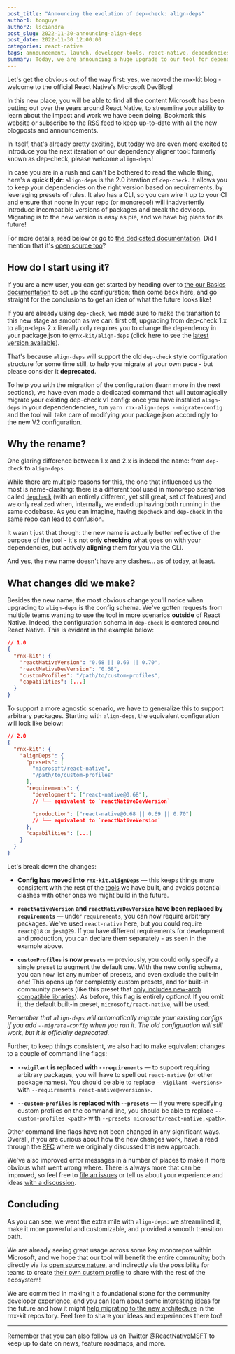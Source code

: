 ```yaml
---
post_title: "Announcing the evolution of dep-check: align-deps"
author1: tonguye
author2: lsciandra
post_slug: 2022-11-30-announcing-align-deps
post_date: 2022-11-30 12:00:00
categories: react-native
tags: announcement, launch, developer-tools, react-native, dependencies
summary: Today, we are announcing a huge upgrade to our tool for dependencies alignment - formerly known as dep-check, its 2.0 version brings big changes and a rename; let's all welcome align-deps!
---
```


Let's get the obvious out of the way first: yes, we moved the rnx-kit blog - welcome to the official React Native's Microsoft DevBlog!

In this new place, you will be able to find all the content Microsoft has been putting out over the years around React Native, to streamline your ability to learn about the impact and work we have been doing. Bookmark this website or subscribe to the [RSS feed](https://devblogs.microsoft.com/react-native/feed/) to keep up-to-date with all the new blogposts and announcements.

In itself, that's already pretty exciting, but today we are even more excited to introduce you the next iteration of our dependency aligner tool: formerly known as dep-check, please welcome `align-deps`!

In case you are in a rush and can't be bothered to read the whole thing, here's a quick **tl;dr**: `align-deps` is the 2.0 iteration of `dep-check`. It allows you to keep your dependencies on the right version based on requirements, by leveraging presets of rules. It also has a CLI, so you can wire it up to your CI and ensure that noone in your repo (or monorepo!) will inadvertently introduce incompatible versions of packages and break the devloop. Migrating is to the new version is easy as pie, and we have big plans for its future!

For more details, read below or go to [the dedicated documentation](https://microsoft.github.io/rnx-kit/docs/guides/dependency-management). Did I mention that it's [open source too](https://github.com/microsoft/rnx-kit/tree/main/packages/align-deps)?

## How do I start using it?

If you are a new user, you can get started by heading over to [the our Basics documentation](https://microsoft.github.io/rnx-kit/docs/dependencies) to set up the configuration; then come back here, and go straight for the conclusions to get an idea of what the future looks like!

If you are already using `dep-check`, we made sure to make the transition to this new stage as smooth as we can: first off, upgrading from dep-check 1.x to align-deps 2.x literally only requires you to change the dependency in your package.json to `@rnx-kit/align-deps` (click here to see the [latest version available](https://github.com/microsoft/rnx-kit/releases)).

That's because `align-deps` will support the old `dep-check` style configuration structure for some time still, to help you migrate at your own pace - but please consider it **deprecated**.

To help you with the migration of the configuration (learn more in the next sections), we have even made a dedicated command that will automagically migrate your existing dep-check v1 config: once you have installed `align-deps` in your dependendencies, run `yarn rnx-align-deps --migrate-config` and the tool will take care of modifying your package.json accordingly to the new V2 configuration.

## Why the rename?

One glaring difference between 1.x and 2.x is indeed the name: from `dep-check` to `align-deps`.

While there are multiple reasons for this, the one that influenced us the most is name-clashing: there is a different tool used in monorepo scenarios called [`depcheck`](https://github.com/depcheck/depcheck) (with an entirely different, yet still great, set of features) and we only realized when, internally, we ended up having both running in the same codebase. As you can imagine, having `depcheck` and `dep-check` in the same repo can lead to confusion.

It wasn't just that though: the new name is actually better reflective of the purpose of the tool - it's not only **checking** what goes on with your dependencies, but actively **aligning** them for you via the CLI.

And yes, the new name doesn't have [any clashes](https://www.npmjs.com/search?q=align-deps)... as of today, at least.

## What changes did we make?

Besides the new name, the most obvious change you'll notice when upgrading to `align-deps` is the config schema. We've gotten requests from multiple teams wanting to use the tool in more scenarios **outside** of React Native. Indeed, the configuration schema in `dep-check` is centered around React Native. This is evident in the example below:

```json
// 1.0
{
  "rnx-kit": {
    "reactNativeVersion": "0.68 || 0.69 || 0.70",
    "reactNativeDevVersion": "0.68",
    "customProfiles": "/path/to/custom-profiles",
    "capabilities": [...]
  }
}
```

To support a more agnostic scenario, we have to generalize this to support arbitrary packages. Starting with `align-deps`, the equivalent configuration will look like below:

```json
// 2.0
{
  "rnx-kit": {
    "alignDeps": {
      "presets": [
        "microsoft/react-native",
        "/path/to/custom-profiles"
      ],
      "requirements": {
        "development": ["react-native@0.68"],
        // └── equivalent to `reactNativeDevVersion`

        "production": ["react-native@0.68 || 0.69 || 0.70"]
        // └── equivalent to `reactNativeVersion`
      },
      "capabilities": [...]
    }
  }
}
```

Let's break down the changes:

- **Config has moved into `rnx-kit.alignDeps`** — this keeps things more consistent with the rest of the [tools](https://microsoft.github.io/rnx-kit/docs/tools/overview) we have built, and avoids potential clashes with other ones we might build in the future.

- **`reactNativeVersion` and `reactNativeDevVersion` have been replaced by `requirements`** — under `requirements`, you can now require arbitrary packages. We've used `react-native` here, but you could require `react@18` or `jest@29`. If you have different requirements for development and production, you can declare them separately - as seen in the example above.

- **`customProfiles` is now `presets`** — previously, you could only specify a single preset to augment the default one. With the new config schema, you can now list any number of presets, and even exclude the built-in one! This opens up for completely custom presets, and for built-in community presets (like this preset that [only includes new-arch compatible libraries](https://github.com/microsoft/rnx-kit/pull/1877)). As before, this flag is entirely _optional_. If you omit it, the default built-in preset, `microsoft/react-native`, will be used.

*Remember that `align-deps` will automatically migrate your existing configs if you add `--migrate-config` when you run it. The old configuration will still work, but it is officially deprecated.*

Further, to keep things consistent, we also had to make equivalent changes to a couple of command line flags:

- **`--vigilant` is replaced with `--requirements`** — to support requiring arbitrary packages, you will have to spell out `react-native` (or other package names). You should be able to replace `--vigilant <versions>` with `--requirements react-native@<versions>`.

- **`--custom-profiles` is replaced with `--presets`** — if you were specifying custom profiles on the command line, you should be able to replace `--custom-profiles <path>` with `--presets microsoft/react-native,<path>`.

Other command line flags have not been changed in any significant ways. Overall, if you are curious about how the new changes work, have a read through the [RFC](https://github.com/microsoft/rnx-kit/blob/rfcs/text/0001-dep-check-v2.md#summary) where we originally discussed this new approach.

We've also improved error messages in a number of places to make it more obvious what went wrong where. There is always more that can be improved, so feel free to [file an issues](https://github.com/microsoft/rnx-kit/issues/new/choose) or tell us about your experience and ideas [with a discussion](https://github.com/microsoft/rnx-kit/discussions).

## Concluding

As you can see, we went the extra mile with `align-deps`: we streamlined it, make it more powerful and customizable, and provided a smooth transition path.

We are already seeing great usage across some key monorepos within Microsoft, and we hope that our tool will benefit the entire community; both directly via its [open source nature](https://github.com/microsoft/rnx-kit/tree/main/packages/align-deps), and indirectly via the possibility for teams to create [their own custom profile](https://microsoft.github.io/rnx-kit/docs/guides/dependency-management#customization) to share with the rest of the ecosystem!

We are committed in making it a foundational stone for the community developer experience, and you can learn about some interesting ideas for the future and how it might [help migrating to the new architecture](https://github.com/microsoft/rnx-kit/issues/1863) in the rnx-kit repository. Feel free to share your ideas and experiences there too!

---

Remember that you can also follow us on Twitter [@ReactNativeMSFT](https://twitter.com/reactnativemsft) to keep up to date on news, feature roadmaps, and more.
